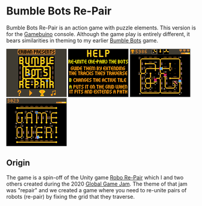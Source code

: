 # Bumble Bots Re-Pair

Bumble Bots Re-Pair is an action game with puzzle elements.
This version is for the [Gamebuino][] console.
Although the game play is entirely different, it bears similarities in theming to my earlier [Bumble Bots] game.

![Title screen](Screenshots/title-screen.png)
![Help screen](Screenshots/help-screen.png)
![Screenshot of Level "Two Pair"](Screenshots/level-two-pair.png)
![Game over](Screenshots/game-over.png)

Origin
------
The game is a spin-off of the Unity game [Robo Re-Pair][] which I and two others created during the 2020 [Global Game Jam][].
The theme of that jam was "repair" and we created a game where you need to re-unite pairs of
robots (re-pair) by fixing the grid that they traverse.

[Gamebuino]: https://gamebuino.com
[Bumble Bots]: https://gamebuino.com/creations/bumble-bots
[Robo Re-Pair]: https://globalgamejam.org/2020/games/robot-re-pair-3
[Global Game Jam]: https://globalgamejam.org